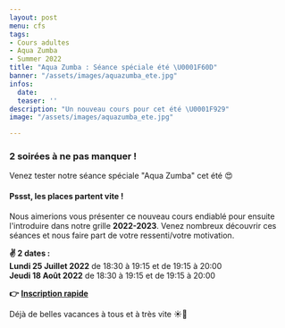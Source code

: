 ```yaml
---
layout: post
menu: cfs
tags:
- Cours adultes
- Aqua Zumba
- Summer 2022
title: "Aqua Zumba : Séance spéciale été \U0001F60D"
banner: "/assets/images/aquazumba_ete.jpg"
infos:
  date: 
  teaser: ''
description: "Un nouveau cours pour cet été \U0001F929"
image: "/assets/images/aquazumba_ete.jpg"

---
```

### 2 soirées à ne pas manquer !

Venez tester notre séance spéciale "Aqua Zumba" cet été 😍

#### Pssst, les places partent vite !

Nous aimerions vous présenter ce nouveau cours endiablé pour ensuite l'introduire dans notre grille **2022-2023**. Venez nombreux découvrir ces séances et nous faire part de votre ressenti/votre motivation.

**✌ 2 dates :**  
**Lundi 25 Juillet 2022** de 18:30 à 19:15 et de 19:15 à 20:00  
**Jeudi 18 Août 2022** de 18:30 à 19:15 et de 19:15 à 20:00

**👉** [**Inscription rapide**](https://www12.iclub.be/myiclub3_CFS_register.asp?ClubID=559&LG=FR&Categorie=3&Province=Brabant "Inscription rapide Aqua Zumba")

Déjà de belles vacances à tous et à très vite ☀️🌴